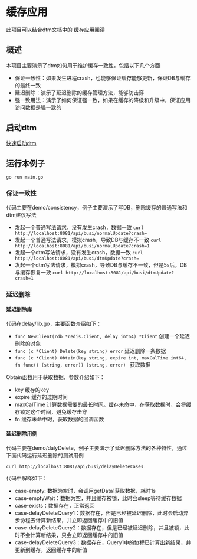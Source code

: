 # 缓存应用
此项目可以结合dtm文档中的 [缓存应用](https://dtm.pub/app/cache.html)阅读

## 概述
本项目主要演示了dtm如何用于维护缓存一致性，包括以下几个方面
- 保证一致性：如果发生进程crash，也能够保证缓存能够更新，保证DB与缓存的最终一致
- 延迟删除：演示了延迟删除的缓存管理方法，能够防击穿
- 强一致用法：演示了如何保证强一致，如果在缓存的降级和升级中，保证应用访问数据是强一致的

## 启动dtm
[快速启动dtm](https://dtm.pub/guide/install.html)

## 运行本例子
`go run main.go`

### 保证一致性
代码主要在demo/consistency，例子主要演示了写DB，删除缓存的普通写法和dtm建议写法
- 发起一个普通写法请求，没有发生crash，数据一致 `curl http://localhost:8081/api/busi/normalUpdate?crash=`
- 发起一个普通写法请求，模拟crash，导致DB与缓存不一致 `curl http://localhost:8081/api/busi/normalUpdate?crash=1`
- 发起一个dtm写法请求，没有发生crash，数据一致 `curl http://localhost:8081/api/busi/dtmUpdate?crash=`
- 发起一个dtm写法请求，模拟crash，导致DB与缓存不一致，但是5s后，DB与缓存恢复一致 `curl http://localhost:8081/api/busi/dtmUpdate?crash=1`

### 延迟删除

#### 延迟删除库
代码在delay/lib.go，主要函数介绍如下：
- `func NewClient(rdb *redis.Client, delay int64) *Client` 创建一个延迟删除的对象
- `func (c *Client) Delete(key string) error` 延迟删除一条数据
- `func (c *Client) Obtain(key string, expire int, maxCalTime int64, fn func() (string, error)) (string, error) ` 获取数据

Obtain函数用于获取数据，参数介绍如下：
- key 缓存的key
- expire 缓存的过期时间
- maxCalTime 计算数据需要的最长时间。缓存未命中，在获取数据时，会将缓存锁定这个时间，避免缓存击穿
- fn 缓存未命中时，获取数据的回调函数

#### 延迟删除用例
代码主要在demo/dalyDelete，例子主要演示了延迟删除方法的各种特性，通过下面代码运行延迟删除的测试用例

`curl http://localhost:8081/api/busi/delayDeleteCases`

代码中解释如下：
- case-empty: 数据为空时，会调用getData1获取数据，耗时1s
- case-emptyWait：数据为空，并且缓存被锁，此时会sleep等待缓存数据
- case-exists：数据存在，正常返回
- case-delayDeleteQuery1：数据存在，但是已经被延迟删除，此时会启动异步协程去计算新结果，并立即返回缓存中的旧值
- case-delayDeleteQuery2：数据存在，但是已经被延迟删除，并且被锁，此时不会计算新结果，只会立即返回缓存中的旧值
- case-delayDeleteQuery3：数据存在，Query1中的协程已计算出新结果，并更新到缓存，返回缓存中的新值
